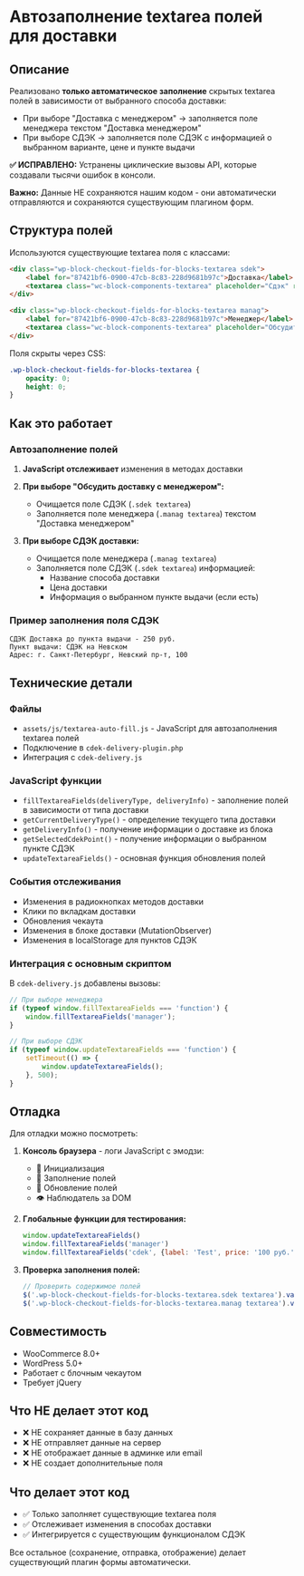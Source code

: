 # Автозаполнение textarea полей для доставки

## Описание
Реализовано **только автоматическое заполнение** скрытых textarea полей в зависимости от выбранного способа доставки:
- При выборе "Доставка с менеджером" → заполняется поле менеджера текстом "Доставка менеджером"
- При выборе СДЭК → заполняется поле СДЭК с информацией о выбранном варианте, цене и пункте выдачи

**✅ ИСПРАВЛЕНО:** Устранены циклические вызовы API, которые создавали тысячи ошибок в консоли.

**Важно:** Данные НЕ сохраняются нашим кодом - они автоматически отправляются и сохраняются существующим плагином форм.

## Структура полей
Используются существующие textarea поля с классами:
```html
<div class="wp-block-checkout-fields-for-blocks-textarea sdek">
    <label for="87421bf6-0900-47cb-8c83-228d9681b97c">Доставка</label>
    <textarea class="wc-block-components-textarea" placeholder="Сдэк" rows="2"></textarea>
</div>

<div class="wp-block-checkout-fields-for-blocks-textarea manag">
    <label for="87421bf6-0900-47cb-8c83-228d9681b97c">Менеджер</label>
    <textarea class="wc-block-components-textarea" placeholder="Обсудить доставку с менеджером" rows="2"></textarea>
</div>
```

Поля скрыты через CSS:
```css
.wp-block-checkout-fields-for-blocks-textarea {
    opacity: 0;
    height: 0;
}
```

## Как это работает

### Автозаполнение полей
1. **JavaScript отслеживает** изменения в методах доставки
2. **При выборе "Обсудить доставку с менеджером":**
   - Очищается поле СДЭК (`.sdek textarea`)
   - Заполняется поле менеджера (`.manag textarea`) текстом "Доставка менеджером"

3. **При выборе СДЭК доставки:**
   - Очищается поле менеджера (`.manag textarea`)
   - Заполняется поле СДЭК (`.sdek textarea`) информацией:
     - Название способа доставки
     - Цена доставки
     - Информация о выбранном пункте выдачи (если есть)

### Пример заполнения поля СДЭК
```
СДЭК Доставка до пункта выдачи - 250 руб.
Пункт выдачи: СДЭК на Невском
Адрес: г. Санкт-Петербург, Невский пр-т, 100
```

## Технические детали

### Файлы
- `assets/js/textarea-auto-fill.js` - JavaScript для автозаполнения textarea полей
- Подключение в `cdek-delivery-plugin.php`
- Интеграция с `cdek-delivery.js`

### JavaScript функции
- `fillTextareaFields(deliveryType, deliveryInfo)` - заполнение полей в зависимости от типа доставки
- `getCurrentDeliveryType()` - определение текущего типа доставки
- `getDeliveryInfo()` - получение информации о доставке из блока
- `getSelectedCdekPoint()` - получение информации о выбранном пункте СДЭК
- `updateTextareaFields()` - основная функция обновления полей

### События отслеживания
- Изменения в радиокнопках методов доставки
- Клики по вкладкам доставки
- Обновления чекаута
- Изменения в блоке доставки (MutationObserver)
- Изменения в localStorage для пунктов СДЭК

### Интеграция с основным скриптом
В `cdek-delivery.js` добавлены вызовы:
```javascript
// При выборе менеджера
if (typeof window.fillTextareaFields === 'function') {
    window.fillTextareaFields('manager');
}

// При выборе СДЭК
if (typeof window.updateTextareaFields === 'function') {
    setTimeout(() => {
        window.updateTextareaFields();
    }, 500);
}
```

## Отладка
Для отладки можно посмотреть:
1. **Консоль браузера** - логи JavaScript с эмодзи:
   - 🔧 Инициализация
   - 📝 Заполнение полей
   - 🔄 Обновление полей
   - 👁️ Наблюдатель за DOM

2. **Глобальные функции для тестирования:**
   ```javascript
   window.updateTextareaFields()
   window.fillTextareaFields('manager')
   window.fillTextareaFields('cdek', {label: 'Test', price: '100 руб.'})
   ```

3. **Проверка заполнения полей:**
   ```javascript
   // Проверить содержимое полей
   $('.wp-block-checkout-fields-for-blocks-textarea.sdek textarea').val()
   $('.wp-block-checkout-fields-for-blocks-textarea.manag textarea').val()
   ```

## Совместимость
- WooCommerce 8.0+
- WordPress 5.0+
- Работает с блочным чекаутом
- Требует jQuery

## Что НЕ делает этот код
- ❌ НЕ сохраняет данные в базу данных
- ❌ НЕ отправляет данные на сервер
- ❌ НЕ отображает данные в админке или email
- ❌ НЕ создает дополнительные поля

## Что делает этот код
- ✅ Только заполняет существующие textarea поля
- ✅ Отслеживает изменения в способах доставки
- ✅ Интегрируется с существующим функционалом СДЭК

Все остальное (сохранение, отправка, отображение) делает существующий плагин формы автоматически.